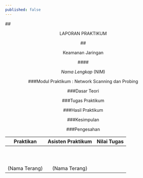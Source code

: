 ```yaml
---
published: false
---
```


##<center>LAPORAN PRAKTIKUM 

##<center>Keamanan Jaringan

####<center>_Nama Lengkap_ (NIM)
<br>

###Modul Praktikum : Network Scanning dan Probing

###Dasar Teori

###Tugas Praktikum

###Hasil Praktikum

###Kesimpulan

###Pengesahan


Praktikan|Asisten Praktikum|Nilai Tugas
---------|-------|-----
<br><br><br><centr>(Nama Terang)|<br><br><br><center>(Nama Terang)|